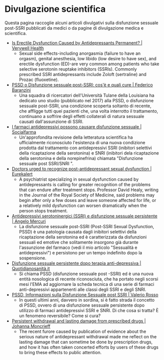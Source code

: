 # Divulgazione scientifica

Questa pagina raccoglie alcuni articoli divulgativi sulla disfunzione sessuale post-SSRI pubblicati da medici o da pagine di divulgazione medica e scientifica.

* [Is Erectile Dysfunction Caused by Antidepressants Permanent? | Verywell Health](https://www.verywellhealth.com/post-ssri-erectile-dysfunction-5218272)
    * Sexual side effects-including anorgasmia (failure to have an orgasm), genital anesthesia, low libido (low desire to have sex), and erectile dysfunction (ED)-are very common among patients who take selective serotonin reuptake inhibitors (SSRIs). Commonly prescribed SSRI antidepressants include Zoloft (sertraline) and Prozac (fluoxetine).
* [PSSD o Disfunzione sessuale post-SSRI: cos'è e quali cure | Federico Baranzini](https://www.federicobaranzini.it/disfunzione-sessuale-post-ssri-pssd/)
    * Una squadra di ricercatori dell'Università Tulane della Louisiana ha dedicato uno studio (pubblicato nel 2017) alla PSSD, o disfunzione sessuale post-SSRI, una condizione scoperta soltanto di recente, che affligge tutti quei pazienti che, una volta interrotto il trattamento, continuano a soffrire degli effetti collaterali di natura sessuale causati dall'assunzione di SSRI.
* [I farmaci antidepressivi possono causare disfunzione sessuale | Socialfarma](https://www.socialfarma.it/i-farmaci-antidepressivi-possono-causare-disfunzione-sessuale/)
    * Un'approfondita revisione della letteratura scientifica ha ufficialmente riconosciuto l'esistenza di una nuova condizione prodotta dal trattamento con antidepressivi SSRI (inibitori selettivi della ricaptazione della serotonina) e SNRI (inibitori dela ricaptazione della serotonina e della norepinefrina) chiamata "Disfunzione sessuale post SSRI/SNRI ".
* [Doctors urged to recognize post-antidepressant sexual dysfunction | Eurekalert](https://www.eurekalert.org/pub_releases/2020-01/s-dut012320.php)
    * A psychiatrist specializing in sexual dysfunction caused by antidepressants is calling for greater recognition of the problems that can endure after treatment stops. Professor David Healy, writing in the Journal of the Royal Society of Medicine, said problems may begin after only a few doses and leave someone affected for life, or a relatively mild dysfunction can worsen dramatically when the person stops treatment.
* [Antidepressivi serotoninergici (SSRI) e disfunzione sessuale persistente | Angelo Mercuri](https://www.angelomercuri.it/antidepressivi-serotoninergici-ssri-e-disfunzione-sessuale-persistente/)
    * La disfunzione sessuale post-SSRI (Post-SSRI Sexual Dysfunction, PSSD) è una patologia causata dagli inibitori selettivi della ricaptazione della serotonina ed è caratterizzata da disfunzioni sessuali ed emotive che solitamente insorgono già durante l'assunzione del farmaco (vedi il mio articolo "Sessualità e antidepressivi") e persistono per un tempo indefinito dopo la sospensione.
* [Disfunzione sessuale persistente dopo terapia anti-depressiva | Quotidianosanità.it](https://www.quotidianosanita.it/scienza-e-farmaci/articolo.php?articolo_id=76915)
    * Si chiama PSSD (disfunzione sessuale post -SSRI) ed è una nuova entità nosologica di recente riconosciuta, che ha portato negli scorsi mesi l'EMA ad aggiornare la scheda tecnica di una serie di farmaci anti-depressivi appartenenti alle classi degli SSRI e degli SNRI.
* [PSSD, Informazioni sulla Disfunzione Sessuale post SSRI | Valerio Rosso](https://www.valeriorosso.com/2019/07/01/pssd-disfunzione-sessuale-post-ssri-snri/)
    * In questi ultimi anni, davvero in sordina, si è fatto strada il concetto di PSSD, ovvero di una disfunzione sessuale persistente dopo utilizzo di farmaci antidepressivi SSRI e SNRI. Di che cosa si tratta? È un fenomeno reversibile? Come si cura?
* [Persistent withdrawal and lasting damage from prescribed drugs | Johanna Moncrieff](https://joannamoncrieff.com/2019/04/01/persistent-withdrawal-and-lasting-damage-from-prescribed-drugs/)
    * The recent furore caused by publication of evidence about the serious nature of antidepressant withdrawal made me reflect on the lasting damage that can sometime be done by prescription drugs, and how it has often taken concerted efforts by users of these drugs to bring these effects to public attention.
